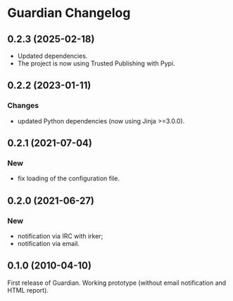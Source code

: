 Guardian Changelog
==================

## 0.2.3 (2025-02-18)

- Updated dependencies.
- The project is now using Trusted Publishing with Pypi.


## 0.2.2 (2023-01-11)

### Changes

- updated Python dependencies (now using Jinja >=3.0.0).


## 0.2.1 (2021-07-04)

### New

- fix loading of the configuration file.


## 0.2.0 (2021-06-27)

### New

- notification via IRC with irker;
- notification via email.


## 0.1.0 (2010-04-10)

First release of Guardian. Working prototype (without email notification
and HTML report).
